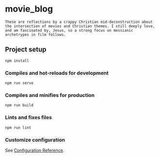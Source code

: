 # movie_blog
```
These are reflections by a crappy Christian mid-deconstruction about the intersection of movies and Christian themes. I still deeply love, and am fascinated by, Jesus, so a strong focus on messianic archetrypes in film follows. 
```

## Project setup
```
npm install
```

### Compiles and hot-reloads for development
```
npm run serve
```

### Compiles and minifies for production
```
npm run build
```

### Lints and fixes files
```
npm run lint
```

### Customize configuration
See [Configuration Reference](https://cli.vuejs.org/config/).
